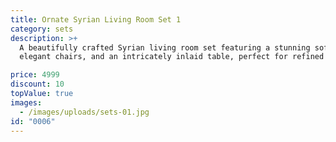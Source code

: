 ```yaml
---
title: Ornate Syrian Living Room Set 1
category: sets
description: >+
  A beautifully crafted Syrian living room set featuring a stunning sofa,
  elegant chairs, and an intricately inlaid table, perfect for refined spaces.

price: 4999
discount: 10
topValue: true
images:
  - /images/uploads/sets-01.jpg
id: "0006"
---
```

